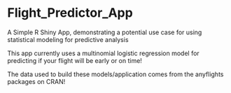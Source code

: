 # Flight_Predictor_App
A Simple R Shiny App, demonstrating a potential use case for using statistical modeling for predictive analysis

This app currently uses a multinomial logistic regression model for predicting if your flight will be early or on time!

The data used to build these models/application comes from the anyflights packages on CRAN!